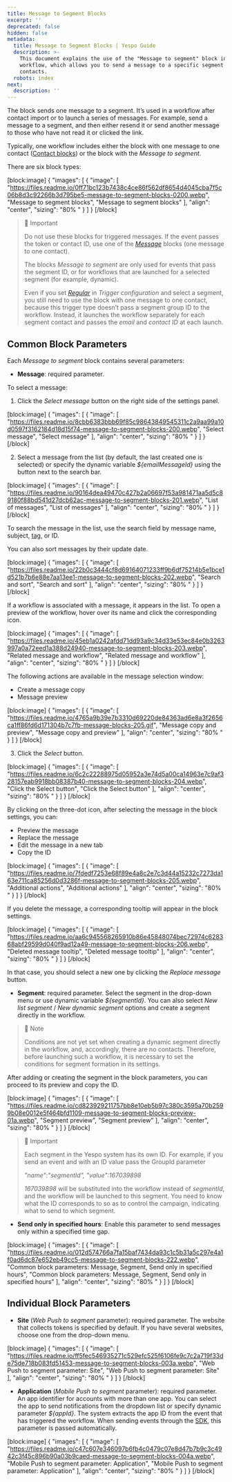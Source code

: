 ```yaml
---
title: Message to Segment Blocks
excerpt: ''
deprecated: false
hidden: false
metadata:
  title: Message to Segment Blocks | Yespo Guide
  description: >-
    This document explains the use of the "Message to segment" block in a
    workflow, which allows you to send a message to a specific segment of
    contacts.
  robots: index
next:
  description: ''
---
```

The block sends one message to a segment. It’s used in a workflow after contact import or to launch a series of messages. For example, send a message to a segment, and then either resend it or send another message to those who have not read it or clicked the link.

Typically, one workflow includes either the block with one message to one contact ([Contact blocks](https://docs.yespo.io/docs/contact-blocks)) or the block with the _Message to segment_.

There are six block types:

[block:image]
{
  "images": [
    {
      "image": [
        "https://files.readme.io/0ff71bc123b7438c4ce86f562df8654d4045cba7f5c06b8d3c92266b3d795be5-message-to-segment-blocks-0200.webp",
        "Message to segment blocks",
        "Message to segment blocks"
      ],
      "align": "center",
      "sizing": "80% "
    }
  ]
}
[/block]


> 📘 Important
> 
> Do not use these blocks for triggered messages. If the event passes the token or contact ID, use one of the [_Message_](https://docs.yespo.io/docs/message-blocks) blocks (one message to one contact).
> 
> The blocks _Message to segment_ are only used for events that pass the segment ID, or for workflows that are launched for a selected segment (for example, dynamic).
> 
> Even if you set _[Regular](https://docs.yespo.io/docs/configuring-workflow-start-stop-conditions#regular-workflow-start-configuration)_ in _Trigger configuration_ and select a segment, you still need to use the block with one message to one contact, because this trigger type doesn’t pass a segment group ID to the workflow. Instead, it launches the workflow separately for each segment contact and passes the _email_ and _contact ID_ at each launch.

## Common Block Parameters

Each _Message to segment_ block contains several parameters:

- **Message**: required parameter. 

To select a message:

1. Click the _Select message_ button on the right side of the settings panel.

[block:image]
{
  "images": [
    {
      "image": [
        "https://files.readme.io/8cbb6383bbb69f85c98643849545311c2a9aa99a10d0597f3162184d18d15f74-message-to-segment-blocks-200.webp",
        "Select message",
        "Select message"
      ],
      "align": "center",
      "sizing": "80% "
    }
  ]
}
[/block]


2. Select a message from the list (by default, the last created one is selected) or specify the dynamic variable _${emailMessageId}_ using the button next to the search bar.

[block:image]
{
  "images": [
    {
      "image": [
        "https://files.readme.io/90164dea49470c427b2a06697f53a981471aa5d5c89180f88bd541d27dcb62ac-message-to-segment-blocks-201.webp",
        "List of messages",
        "List of messages"
      ],
      "align": "center",
      "sizing": "80% "
    }
  ]
}
[/block]


To search the message in the list, use the search field by message name, subject, [tag](https://docs.yespo.io/docs/how-add-tags), or ID.

You can also sort messages by their update date.

[block:image]
{
  "images": [
    {
      "image": [
        "https://files.readme.io/22b0c3444cf8d69164071233ff9b6df75214b5e1bce1d521b7b6e88e7aa13ee1-message-to-segment-blocks-202.webp",
        "Search and sort",
        "Search and sort"
      ],
      "align": "center",
      "sizing": "80% "
    }
  ]
}
[/block]


If a workflow is associated with a message, it appears in the list. To open a preview of the workflow, hover over its name and click the corresponding icon.

[block:image]
{
  "images": [
    {
      "image": [
        "https://files.readme.io/45eb1a0242afdd71dd93a9c34d33e53ec84e0b3263997a0a72eed1a388d24940-message-to-segment-blocks-203.webp",
        "Related message and workflow",
        "Related message and workflow"
      ],
      "align": "center",
      "sizing": "80% "
    }
  ]
}
[/block]


The following actions are available in the message selection window:

- Create a message copy
- Message preview

[block:image]
{
  "images": [
    {
      "image": [
        "https://files.readme.io/4765a9b39e7b3310d69220de84363ad6e8a3f2656ca1ff86fd6d171304b7c7fb-message-blocks-205.gif",
        "Message copy and preview",
        "Message copy and preview"
      ],
      "align": "center",
      "sizing": "80% "
    }
  ]
}
[/block]


3. Click the _Select_ button.

[block:image]
{
  "images": [
    {
      "image": [
        "https://files.readme.io/6c2c22288975d05952a3e74d5a00ca14963e7c9af328157eab9918bb08387b40-message-to-segment-blocks-204.webp",
        "Click the Select button",
        "Click the Select button"
      ],
      "align": "center",
      "sizing": "80% "
    }
  ]
}
[/block]


By clicking on the three-dot icon, after selecting the message in the block settings, you can:

- Preview the message
- Replace the message
- Edit the message in a new tab
- Copy the ID

[block:image]
{
  "images": [
    {
      "image": [
        "https://files.readme.io/7fdedf7253e68f89e4a8c2e7c3d44a15232c7273da163e711ca85256d0d3286f-message-to-segment-blocks-205.webp",
        "Additional actions",
        "Additional actions"
      ],
      "align": "center",
      "sizing": "80% "
    }
  ]
}
[/block]


If you delete the message, a corresponding tooltip will appear in the block settings.

[block:image]
{
  "images": [
    {
      "image": [
        "https://files.readme.io/aa6c945568265910b86e45848074bec72974c628368abf29599d040f9ad12a49-message-to-segment-blocks-206.webp",
        "Deleted message tooltip",
        "Deleted message tooltip"
      ],
      "align": "center",
      "sizing": "80% "
    }
  ]
}
[/block]


In that case, you should select a new one by clicking the _Replace message_ button.

- **Segment**: required parameter. Select the segment in the drop-down menu or use dynamic variable _${segmentId}_. You can also select _New list segment_ / _New dynamic segment_ options and create a segment directly in the workflow.

> 📘 Note
> 
> Conditions are not yet set when creating a dynamic segment directly in the workflow, and, accordingly, there are no contacts. Therefore, before launching such a workflow, it is necessary to set the conditions for segment formation in its settings.

After adding or creating the segment in the block parameters, you can proceed to its preview and copy the ID.

[block:image]
{
  "images": [
    {
      "image": [
        "https://files.readme.io/cd823929211757bb8e10eb5b97c380c3595a70b2599b08e0012e5f464bfd1109-message-to-segment-blocks-preview-01a.webp",
        "Segment preview",
        "Segment preview"
      ],
      "align": "center",
      "sizing": "80% "
    }
  ]
}
[/block]


> 📘 Important
> 
> Each segment in the Yespo system has its own ID. For example, if you send an event and with an ID value pass the GroupId parameter
> 
> _"name":"segmentId", "value":167039898_
> 
> _167039898_ will be substituted into the workflow instead of _segmentId_, and the workflow will be launched to this segment. You need to know what the ID corresponds to so as to control the campaign, indicating what to send to which segment.

- **Send only in specified hours**: Enable this parameter to send messages only within a specified time gap.

[block:image]
{
  "images": [
    {
      "image": [
        "https://files.readme.io/012d574766a7fa15baf7434da93c1c5b31a5c297e4a1f0ad6dc87e652eb49cc5-message-to-segment-blocks-222.webp",
        "Common block parameters: Message, Segment, Send only in specified hours",
        "Common block parameters: Message, Segment, Send only in specified hours"
      ],
      "align": "center",
      "sizing": "80% "
    }
  ]
}
[/block]


## Individual Block Parameters

- **Site** (_Web Push to segment_ parameter): required parameter. The website that collects tokens is specified by default. If you have several websites, choose one from the drop-down menu.

[block:image]
{
  "images": [
    {
      "image": [
        "https://files.readme.io/ff5fec546935271c529efc525f6106fe9c7c2a719f33de75de718b083fd51453-message-to-segment-blocks-003a.webp",
        "Web Push to segment parameter: Site",
        "Web Push to segment parameter: Site"
      ],
      "align": "center",
      "sizing": "80% "
    }
  ]
}
[/block]


- **Application** (_Mobile Push to segment_ parameter): required parameter. An app identifier for accounts with more than one app. You can select the app to send notifications from the dropdown list or specify dynamic parameter _${appId}_. The system extracts the app ID from the event that has triggered the workflow. When sending events through the [SDK](https://docs.yespo.io/docs/sdk-mobile-apps), this parameter is passed automatically.

[block:image]
{
  "images": [
    {
      "image": [
        "https://files.readme.io/c47c607e346097b6fb4c0479c07e8d47b7b9c3c4942c3f45c896b90a03b9caed-message-to-segment-blocks-004a.webp",
        "Mobile Push to segment parameter: Application",
        "Mobile Push to segment parameter: Application"
      ],
      "align": "center",
      "sizing": "80% "
    }
  ]
}
[/block]